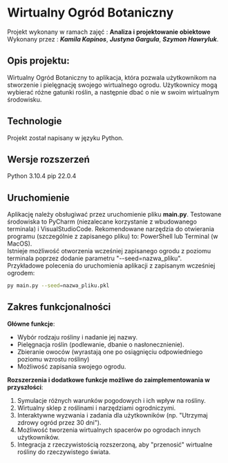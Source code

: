 # Wirtualny Ogród Botaniczny

Projekt wykonany w ramach zajęć : **Analiza i projektowanie obiektowe** \
Wykonany przez : ***Kamila Kapinos***, ***Justyna Gargula***, ***Szymon Hawryluk***.

## Opis projektu:
Wirtualny Ogród Botaniczny to aplikacja, która pozwala użytkownikom na stworzenie i pielęgnację swojego wirtualnego ogrodu. Użytkownicy mogą wybierać różne gatunki roślin, a następnie dbać o nie w swoim wirtualnym środowisku.

## Technologie
Projekt został napisany w języku Python.

## Wersje rozszerzeń
Python 3.10.4
pip 22.0.4 

## Uruchomienie
Aplikację należy obsługiwać przez uruchomienie pliku **main.py**. Testowane środowiska to PyCharm (niezalecane korzystanie z wbudowanego terminala) i VisualStudioCode. Rekomendowane narzędzia do otwierania programu (szczególnie z zapisanego pliku) to: PowerShell lub Terminal (w MacOS).\
Istnieje możliwość otworzenia wcześniej zapisanego ogrodu z poziomu terminala poprzez dodanie parametru "--seed=nazwa_pliku".\
Przykładowe polecenia do uruchomienia aplikacji z zapisanym wcześniej ogrodem: 
```bash
py main.py --seed=nazwa_pliku.pkl
```

## Zakres funkcjonalności
**Główne funkcje**:
- Wybór rodzaju rośliny i nadanie jej nazwy. 
- Pielęgnacja roślin (podlewanie, dbanie o nasłonecznienie).
- Zbieranie owoców (wyrastają one po osiągnięciu odpowiedniego poziomu wzrostu rośliny)
- Możliwość zapisania swojego ogrodu.

**Rozszerzenia i dodatkowe funkcje możliwe do zaimplementowania w przyszłości**:
1. Symulacje różnych warunków pogodowych i ich wpływ na rośliny.
2. Wirtualny sklep z roślinami i narzędziami ogrodniczymi.
3. Interaktywne wyzwania i zadania dla użytkowników (np. "Utrzymaj zdrowy ogród przez 30 dni").
4. Możliwość tworzenia wirtualnych spacerów po ogrodach innych użytkowników.
5. Integracja z rzeczywistością rozszerzoną, aby "przenosić" wirtualne rośliny do rzeczywistego świata.
